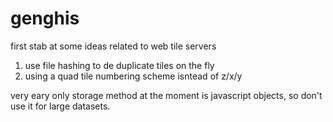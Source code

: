 genghis
=======
first stab at some ideas related to web tile servers

1. use file hashing to de duplicate tiles on the fly
2. using a quad tile numbering scheme isntead of z/x/y

very eary only storage method at the moment is javascript objects, so don't use it for large datasets.